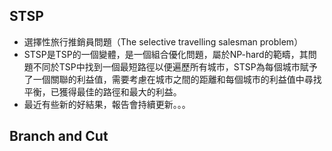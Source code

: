## STSP
- 選擇性旅行推銷員問題（The selective travelling salesman problem）
- STSP是TSP的一個變體，是一個組合優化問題，屬於NP-hard的範疇，其問題不同於TSP中找到一個最短路徑以便遍歷所有城市，STSP為每個城市賦予了一個關聯的利益值，需要考慮在城市之間的距離和每個城市的利益值中尋找平衡，已獲得最佳的路徑和最大的利益。
- 最近有些新的好結果，報告會持續更新。。。

## Branch and Cut

